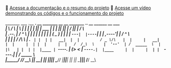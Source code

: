 📄 [Acesse a documentação e o resumo do projeto](https://drive.google.com/drive/folders/1rltTZ1zeu1MaXRjvEL5wmijxR0S-RcsA)
  🎥 [Acesse um vídeo demonstrando os códigos e o funcionamento do projeto](https://www.youtube.com/watch?v=ZJRXiZhzkrQ)


  
   _______       ___      .__   __.  __   _______  __                     __       _______ .___________. __    ______  __       ___      
|       \     /   \     |  \ |  | |  | |   ____||  |          ___      |  |     |   ____||           ||  |  /      ||  |     /   \     
|  .--.  |   /  ^  \    |   \|  | |  | |  |__   |  |         ( _ )     |  |     |  |__   `---|  |----`|  | |  ,----'|  |    /  ^  \    
|  |  |  |  /  /_\  \   |  . `  | |  | |   __|  |  |         / _ \/\   |  |     |   __|      |  |     |  | |  |     |  |   /  /_\  \   
|  '--'  | /  _____  \  |  |\   | |  | |  |____ |  `----.   | (_>  <   |  `----.|  |____     |  |     |  | |  `----.|  |  /  _____  \  
|_______/ /__/     \__\ |__| \__| |__| |_______||_______|    \___/\/   |_______||_______|    |__|     |__|  \______||__| /__/     \__\ 
